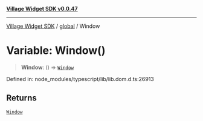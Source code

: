 [**Village Widget SDK v0.0.47**](../../README.md)

***

[Village Widget SDK](../../modules.md) / [global](../README.md) / Window

# Variable: Window()

> **Window**: () => [`Window`](../interfaces/Window.md)

Defined in: node\_modules/typescript/lib/lib.dom.d.ts:26913

## Returns

[`Window`](../interfaces/Window.md)
